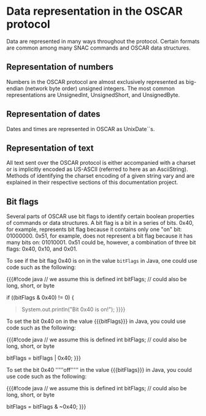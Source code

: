 # Data representation in the OSCAR protocol #

Data are represented in many ways throughout the protocol. Certain formats are common among many SNAC commands and OSCAR data structures.

## Representation of numbers ##

Numbers in the OSCAR protocol are almost exclusively represented as big-endian (network byte order) unsigned integers. The most common representations are UnsignedInt, UnsignedShort, and UnsignedByte.

## Representation of dates ##

Dates and times are represented in OSCAR as UnixDate``s.

## Representation of text ##

All text sent over the OSCAR protocol is either accompanied with a charset or is implicitly encoded as US-ASCII (referred to here as an AsciiString). Methods of identifying the charset encoding of a given string vary and are explained in their respective sections of this documentation project.

## Bit flags ##

Several parts of OSCAR use bit flags to identify certain boolean properties of commands or data structures. A bit flag is a bit in a series of bits. 0x40, for example, represents bit flag because it contains only one "on" bit: 01000000. 0x51, for example, does not represent a bit flag because it has many bits on: 01010001. 0x51 could be, however, a combination of three bit flags: 0x40, 0x10, and 0x01.

To see if the bit flag 0x40 is on in the value `bitFlags` in Java, one could use code such as the following:

{{{#!code java
// we assume this is defined
int bitFlags; // could also be long, short, or byte

if ((bitFlags & 0x40) != 0) {
> System.out.println("Bit 0x40 is on!");
}}}}

To set the bit 0x40 on in the value {{{bitFlags}}} in Java, you could use code such as the following:

{{{#!code java
// we assume this is defined
int bitFlags; // could also be long, short, or byte

bitFlags = bitFlags | 0x40;
}}}

To set the bit 0x40 '''''off''''' in the value {{{bitFlags}}} in Java, you could use code such as the following:

{{{#!code java
// we assume this is defined
int bitFlags; // could also be long, short, or byte

bitFlags = bitFlags & ~0x40;
}}}

```